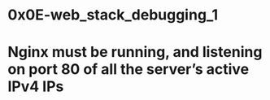 # 0x0E-web_stack_debugging_1
# Nginx must be running, and listening on port 80 of all the server’s active IPv4 IPs
